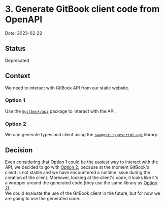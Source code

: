 # 3. Generate GitBook client code from OpenAPI

Date: 2023-02-22

## Status

Deprecated

## Context

We need to interact with GitBook API from our static website.

### Option 1
Use the [`@gitbook/api`](https://www.npmjs.com/package/@gitbook/api) package to interact with the API.

### Option 2
We can generate types and client using the [`swagger-typescript-api`](https://www.npmjs.com/package/swagger-typescript-api) library.

## Decision

Even considering that Option 1 could be the easiest way to interact with the API, we decided to go with [Option 2](#option-2),
because at the moment GitBook's client is not stable and we have encountered a runtime issue during the creation of the client.
Moreover, looking at the client's code, it looks like it's a wrapper around the generated code (they use the same library
as [Option 2](#option-2)).  
We could evaluate the use of the GitBook client in the future, but for now we are going to use the generated code.
